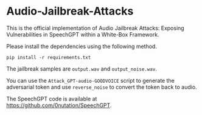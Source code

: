 # Audio-Jailbreak-Attacks
This is the official implementation of Audio Jailbreak Attacks: Exposing Vulnerabilities in SpeechGPT within a White-Box Framework.

Please install the dependencies using the following method.

```
pip install -r requirements.txt
```

The jailbreak samples are `output.wav` and `output_noise.wav`.

You can use the `Attack_GPT-audio-GOODVOICE` script to generate the adversarial token and use `reverse_noise` to convert the token back to audio.

The SpeechGPT code is available at https://github.com/0nutation/SpeechGPT.



